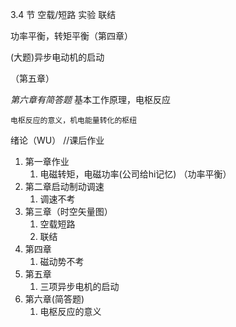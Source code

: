 3.4 节
空载/短路 实验
联结

功率平衡，转矩平衡（第四章）

(大题)异步电动机的启动

（第五章）

_第六章有简答题_
基本工作原理，电枢反应

    电枢反应的意义，机电能量转化的枢纽

绪论（WU）
//课后作业

1. 第一章作业
   1. 电磁转矩，电磁功率(公司给hi记忆) （功率平衡）
2. 第二章启动制动调速
   1. 调速不考
3. 第三章（时空矢量图）
   1. 空载短路
   1. 联结
4. 第四章
   1. 磁动势不考
5. 第五章
   1. 三项异步电机的启动
6. 第六章(简答题)
   1. 电枢反应的意义
